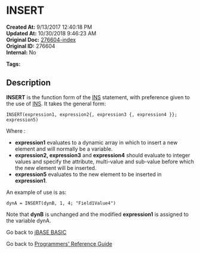 # INSERT

**Created At:** 9/13/2017 12:40:18 PM  
**Updated At:** 10/30/2018 9:46:23 AM  
**Original Doc:** [276604-index](https://docs.jbase.com/36868-jbase-basic/276604-index)  
**Original ID:** 276604  
**Internal:** No  

**Tags:**
<badge text='dynamic arrays' vertical='middle' />

## Description

**INSERT** is the function form of the [INS](./../ins) statement, with preference given to the use of [INS](./../ins). It takes the general form:

```
INSERT(expression1, expression2{, expression3 {, expression4 }}; expression5)
```

Where :

- **expression1** evaluates to a dynamic array in which to insert a new element and will normally be a variable.
- **expression2, expression3** and **expression4** should evaluate to integer values and specify the attribute, multi-value and sub-value before which the new element will be inserted.
- **expression5** evaluates to the new element to be inserted in **expression1**.

An example of use is as:

```
dynA = INSERT(dynB, 1, 4; "Field1Value4")
```

Note that **dynB** is unchanged and the modified **expression1** is assigned to the variable dynA.

Go back to [jBASE BASIC](./../README.md)

Go back to [Programmers' Reference Guide](./../../reference-guides/jbc/README.md)

  
<PageFooter />
